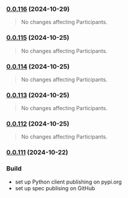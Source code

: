 ### [0.0.116](https://github.com/eleclink-helix/platform-api/compare/v0.0.115...v0.0.116) (2024-10-29)

> No changes affecting Participants.

### [0.0.115](https://github.com/eleclink-helix/platform-api/compare/v0.0.114...v0.0.115) (2024-10-25)

> No changes affecting Participants.

### [0.0.114](https://github.com/eleclink-helix/platform-api/compare/v0.0.113...v0.0.114) (2024-10-25)

> No changes affecting Participants.

### [0.0.113](https://github.com/eleclink-helix/platform-api/compare/v0.0.112...v0.0.113) (2024-10-25)

> No changes affecting Participants.

### [0.0.112](https://github.com/eleclink-helix/platform-api/compare/v0.0.111...v0.0.112) (2024-10-25)

> No changes affecting Participants.

### [0.0.111](https://github.com/eleclink-helix/platform-api/compare/v0.0.110...v0.0.111) (2024-10-22)


### Build

* set up Python client publishing on pypi.org
* set up spec publising on GitHub
